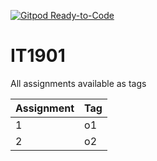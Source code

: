 [![Gitpod Ready-to-Code](https://img.shields.io/badge/Gitpod-Ready--to--Code-blue?logo=gitpod)](https://gitpod.idi.ntnu.no/#https://gitlab.stud.idi.ntnu.no/it1901/students-2020/eiritan.git)

# IT1901

All assignments available as tags

| Assignment | Tag |
|------------|-----|
| 1          | o1  |
| 2          | o2  |